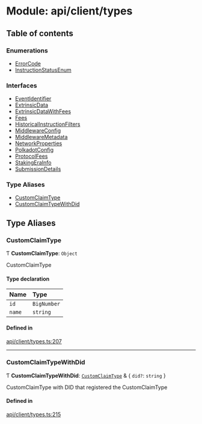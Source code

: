 # Module: api/client/types

## Table of contents

### Enumerations

- [ErrorCode](../wiki/api.client.types.ErrorCode)
- [InstructionStatusEnum](../wiki/api.client.types.InstructionStatusEnum)

### Interfaces

- [EventIdentifier](../wiki/api.client.types.EventIdentifier)
- [ExtrinsicData](../wiki/api.client.types.ExtrinsicData)
- [ExtrinsicDataWithFees](../wiki/api.client.types.ExtrinsicDataWithFees)
- [Fees](../wiki/api.client.types.Fees)
- [HistoricalInstructionFilters](../wiki/api.client.types.HistoricalInstructionFilters)
- [MiddlewareConfig](../wiki/api.client.types.MiddlewareConfig)
- [MiddlewareMetadata](../wiki/api.client.types.MiddlewareMetadata)
- [NetworkProperties](../wiki/api.client.types.NetworkProperties)
- [PolkadotConfig](../wiki/api.client.types.PolkadotConfig)
- [ProtocolFees](../wiki/api.client.types.ProtocolFees)
- [StakingEraInfo](../wiki/api.client.types.StakingEraInfo)
- [SubmissionDetails](../wiki/api.client.types.SubmissionDetails)

### Type Aliases

- [CustomClaimType](../wiki/api.client.types#customclaimtype)
- [CustomClaimTypeWithDid](../wiki/api.client.types#customclaimtypewithdid)

## Type Aliases

### CustomClaimType

Ƭ **CustomClaimType**: `Object`

CustomClaimType

#### Type declaration

| Name | Type |
| :------ | :------ |
| `id` | `BigNumber` |
| `name` | `string` |

#### Defined in

[api/client/types.ts:207](https://github.com/PolymeshAssociation/polymesh-sdk/blob/8a9e72221/src/api/client/types.ts#L207)

___

### CustomClaimTypeWithDid

Ƭ **CustomClaimTypeWithDid**: [`CustomClaimType`](../wiki/api.client.types#customclaimtype) & \{ `did?`: `string`  }

CustomClaimType with DID that registered the CustomClaimType

#### Defined in

[api/client/types.ts:215](https://github.com/PolymeshAssociation/polymesh-sdk/blob/8a9e72221/src/api/client/types.ts#L215)
